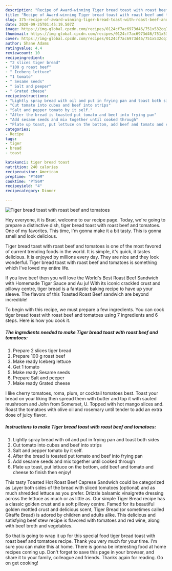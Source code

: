 ```yaml
---
description: "Recipe of Award-winning Tiger bread toast with roast beef and tomatoes"
title: "Recipe of Award-winning Tiger bread toast with roast beef and tomatoes"
slug: 375-recipe-of-award-winning-tiger-bread-toast-with-roast-beef-and-tomatoes
date: 2020-09-25T01:45:19.507Z
image: https://img-global.cpcdn.com/recipes/0124cf7ac6973d46/751x532cq70/tiger-bread-toast-with-roast-beef-and-tomatoes-recipe-main-photo.jpg
thumbnail: https://img-global.cpcdn.com/recipes/0124cf7ac6973d46/751x532cq70/tiger-bread-toast-with-roast-beef-and-tomatoes-recipe-main-photo.jpg
cover: https://img-global.cpcdn.com/recipes/0124cf7ac6973d46/751x532cq70/tiger-bread-toast-with-roast-beef-and-tomatoes-recipe-main-photo.jpg
author: Shane Adams
ratingvalue: 4.4
reviewcount: 10
recipeingredient:
- "2 slices tiger bread"
- "100 g roast beef"
- " Iceberg lettuce"
- "1 tomato"
- " Sesame seeds"
- " Salt and peeper"
- " Grated cheese"
recipeinstructions:
- "Lightly spray bread with oil and put in frying pan and toast both sides"
- "Cut tomato into cubes and beef into strips"
- "Salt and pepper tomato by it self."
- "After the bread is toasted put tomato and beef into frying pan"
- "Add sesame seeds and mix together until cooked through"
- "Plate up toast, put lettuce on the bottom, add beef and tomato and cheese to finish then enjoy!"
categories:
- Recipe
tags:
- tiger
- bread
- toast

katakunci: tiger bread toast 
nutrition: 240 calories
recipecuisine: American
preptime: "PT40M"
cooktime: "PT56M"
recipeyield: "4"
recipecategory: Dinner

---
```



![Tiger bread toast with roast beef and tomatoes](https://img-global.cpcdn.com/recipes/0124cf7ac6973d46/751x532cq70/tiger-bread-toast-with-roast-beef-and-tomatoes-recipe-main-photo.jpg)

Hey everyone, it is Brad, welcome to our recipe page. Today, we're going to prepare a distinctive dish, tiger bread toast with roast beef and tomatoes. One of my favorites. This time, I'm gonna make it a bit tasty. This is gonna smell and look delicious.

Tiger bread toast with roast beef and tomatoes is one of the most favored of current trending foods in the world. It is simple, it's quick, it tastes delicious. It is enjoyed by millions every day. They are nice and they look wonderful. Tiger bread toast with roast beef and tomatoes is something which I've loved my entire life.

If you love beef then you will love the World&#39;s Best Roast Beef Sandwich with Homemade Tigar Sauce and Au ju! With its iconic crackled crust and pillowy centre, tiger bread is a fantastic baking recipe to have up your sleeve. The flavors of this Toasted Roast Beef sandwich are beyond incredible!


To begin with this recipe, we must prepare a few ingredients. You can cook tiger bread toast with roast beef and tomatoes using 7 ingredients and 6 steps. Here is how you cook it.

<!--inarticleads1-->

##### The ingredients needed to make Tiger bread toast with roast beef and tomatoes:

1. Prepare 2 slices tiger bread
1. Prepare 100 g roast beef
1. Make ready  Iceberg lettuce
1. Get 1 tomato
1. Make ready  Sesame seeds
1. Prepare  Salt and peeper
1. Make ready  Grated cheese


I like cherry tomatoes, roma, plum, or cocktail tomatoes best. Toast your bread on your liking then spread them with butter and top it with sauted mushroom and John from Somerset, U. Topped with hot mango slices and. Roast the tomatoes with olive oil and rosemary until tender to add an extra dose of juicy flavor. 

<!--inarticleads2-->

##### Instructions to make Tiger bread toast with roast beef and tomatoes:

1. Lightly spray bread with oil and put in frying pan and toast both sides
1. Cut tomato into cubes and beef into strips
1. Salt and pepper tomato by it self.
1. After the bread is toasted put tomato and beef into frying pan
1. Add sesame seeds and mix together until cooked through
1. Plate up toast, put lettuce on the bottom, add beef and tomato and cheese to finish then enjoy!


This tasty Toasted Hot Roast Beef Caprese Sandwich could be categorized as Layer both sides of the bread with sliced tomatoes (optional) and as much shredded lettuce as you prefer. Drizzle balsamic vinaigrette dressing across the lettuce as much or as little as. Our simple Tiger Bread recipe has a classic golden crust and a soft pillowy centre. Famed for its beautiful golden mottled crust and delicious scent, Tiger Bread (or sometimes called Giraffe Bread) is adored by children and adults alike. This delicious and satisfying beef stew recipe is flavored with tomatoes and red wine, along with beef broth and vegetables. 

So that is going to wrap it up for this special food tiger bread toast with roast beef and tomatoes recipe. Thank you very much for your time. I'm sure you can make this at home. There is gonna be interesting food at home recipes coming up. Don't forget to save this page in your browser, and share it to your family, colleague and friends. Thanks again for reading. Go on get cooking!
